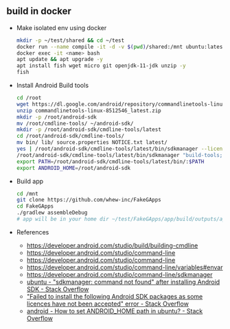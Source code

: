 ## build in docker

- Make isolated env using docker
  
  ```bash
  mkdir -p ~/test/shared && cd ~/test
  docker run --name compile -it -d -v $(pwd)/shared:/mnt ubuntu:latest
  docker exec -it <name> bash
  apt update && apt upgrade -y
  apt install fish wget micro git openjdk-11-jdk unzip -y
  fish
  ```

- Install Android Build tools
  
  ```bash
  cd /root
  wget https://dl.google.com/android/repository/commandlinetools-linux-8512546_latest.zip
  unzip commandlinetools-linux-8512546_latest.zip
  mkdir -p /root/android-sdk
  mv /root/cmdline-tools/ ~/android-sdk/
  mkdir -p /root/android-sdk/cmdline-tools/latest
  cd /root/android-sdk/cmdline-tools/
  mv bin/ lib/ source.properties NOTICE.txt latest/
  yes | /root/android-sdk/cmdline-tools/latest/bin/sdkmanager --licenses
  /root/android-sdk/cmdline-tools/latest/bin/sdkmanager "build-tools;33.0.0"
  export PATH=/root/android-sdk/cmdline-tools/latest/bin/:$PATH
  export ANDROID_HOME=/root/android-sdk
  ```

- Build app
  
  ```bash
  cd /mnt
  git clone https://github.com/whew-inc/FakeGApps
  cd FakeGApps
  ./gradlew assembleDebug
  # app will be in your home dir ~/test/FakeGApps/app/build/outputs/apk/debug/app-debug.apk
  ```

- References
  - https://developer.android.com/studio/build/building-cmdline
  - https://developer.android.com/studio/command-line
  - https://developer.android.com/studio/command-line
  - https://developer.android.com/studio/command-line/variables#envar
  - https://developer.android.com/studio/command-line/sdkmanager
  - [ubuntu - &quot;sdkmanager: command not found&quot; after installing Android SDK - Stack Overflow](https://stackoverflow.com/questions/53994924/sdkmanager-command-not-found-after-installing-android-sdk)
  - [&quot;Failed to install the following Android SDK packages as some licences have not been accepted&quot; error - Stack Overflow](https://stackoverflow.com/questions/54273412/failed-to-install-the-following-android-sdk-packages-as-some-licences-have-not)
  - [android - How to set ANDROID_HOME path in ubuntu? - Stack Overflow](https://stackoverflow.com/questions/26256279/how-to-set-android-home-path-in-ubuntu)
